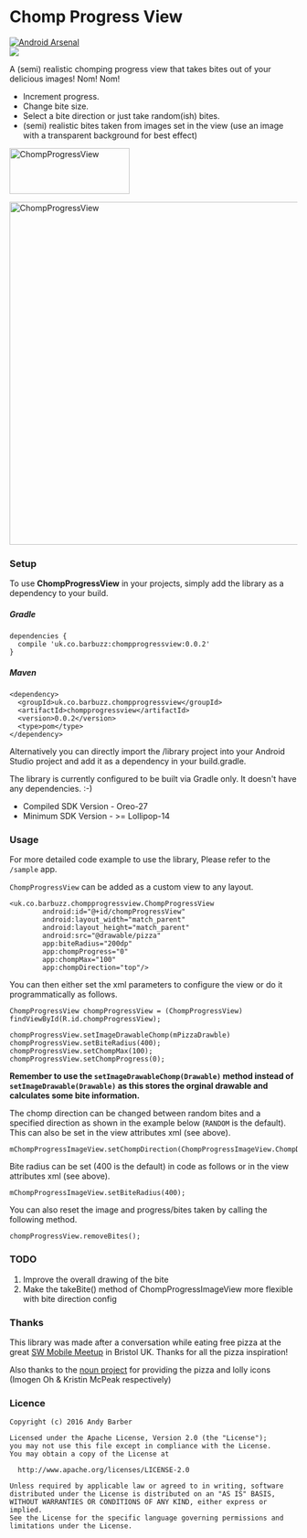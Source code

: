 # Chomp Progress View 

[![Android Arsenal](https://img.shields.io/badge/Android%20Arsenal-ChompProgressView-green.svg?style=true)](https://android-arsenal.com/details/1/4249)
<br><a href="http://www.methodscount.com/?lib=uk.co.barbuzz%3Achompprogressview%3A0.0.2"><img src="https://img.shields.io/badge/Methods and size-81 | 10 KB-e91e63.svg"/></a>

A (semi) realistic chomping progress view that takes bites out of your delicious images! Nom! Nom!

* Increment progress.
* Change bite size.
* Select a bite direction or just take random(ish) bites.  
* (semi) realistic bites taken from images set in the view (use an image with a transparent background for best effect)

<p>
<a href="https://play.google.com/store/apps/details?id=uk.co.barbuzz.chompprogressview.sample"><img src="https://github.com/andyb129/ChompProgressView/blob/master/screenshots%2Fgoogle_play_badge.png" height="80" width="210" alt="ChompProgressView"/></a>
</p>
<p>
<img src="https://github.com/andyb129/ChompProgressView/blob/master/screenshots%2Fchomp_progress_anim.gif" height="600" alt="ChompProgressView"/>
</p>
  
<!--![optional caption text](screenshots/chomp_progress_anim.gif)-->

### Setup
To use **ChompProgressView** in your projects, simply add the library as a dependency to your build.

##### Gradle
```
dependencies {
  compile 'uk.co.barbuzz:chompprogressview:0.0.2'
}
```

##### Maven
```
<dependency>
  <groupId>uk.co.barbuzz.chompprogressview</groupId>
  <artifactId>chompprogressview</artifactId>
  <version>0.0.2</version>
  <type>pom</type>
</dependency>
```

Alternatively you can directly import the /library project into your Android Studio project and add it as a dependency in your build.gradle.

The library is currently configured to be built via Gradle only. It doesn't have any dependencies. :-)

* Compiled SDK Version      - Oreo-27
* Minimum SDK Version       - >= Lollipop-14

### Usage
For more detailed code example to use the library, Please refer to the `/sample` app.

`ChompProgressView` can be added as a custom view to any layout.

```
<uk.co.barbuzz.chompprogressview.ChompProgressView
        android:id="@+id/chompProgressView"
        android:layout_width="match_parent"
        android:layout_height="match_parent"
        android:src="@drawable/pizza"
        app:biteRadius="200dp"
        app:chompProgress="0"
        app:chompMax="100"
        app:chompDirection="top"/>
```

You can then either set the xml parameters to configure the view or do it programmatically as follows.
```
ChompProgressView chompProgressView = (ChompProgressView) findViewById(R.id.chompProgressView);

chompProgressView.setImageDrawableChomp(mPizzaDrawble)
chompProgressView.setBiteRadius(400);
chompProgressView.setChompMax(100);
chompProgressView.setChompProgress(0);
```
**Remember to use the ```setImageDrawableChomp(Drawable)``` method instead of ```setImageDrawable(Drawable)``` as this stores the orginal drawable and calculates some bite information.**

The chomp direction can be changed between random bites and a specified direction as shown in the example below (```RANDOM``` is the default). This can also be set in the view attributes xml (see above).
```
mChompProgressImageView.setChompDirection(ChompProgressImageView.ChompDirection.TOP);
```

Bite radius can be set (400 is the default) in code as follows or in the view attributes xml (see above).
```
mChompProgressImageView.setBiteRadius(400);
```

You can also reset the image and progress/bites taken by calling the following method.
```
chompProgressView.removeBites();
```

### TODO
1. Improve the overall drawing of the bite
2. Make the takeBite() method of ChompProgressImageView more flexible with bite direction config

### Thanks

This library was made after a conversation while eating free pizza at the great <a href="https://www.meetup.com/swmobile/">SW Mobile Meetup</a> in Bristol UK.  Thanks for all the pizza inspiration! 

Also thanks to the <a href="https://thenounproject.com">noun project</a> for providing the pizza and lolly icons (Imogen Oh & Kristin McPeak respectively)

### Licence
```
Copyright (c) 2016 Andy Barber

Licensed under the Apache License, Version 2.0 (the "License");
you may not use this file except in compliance with the License.
You may obtain a copy of the License at

  http://www.apache.org/licenses/LICENSE-2.0

Unless required by applicable law or agreed to in writing, software
distributed under the License is distributed on an "AS IS" BASIS,
WITHOUT WARRANTIES OR CONDITIONS OF ANY KIND, either express or implied.
See the License for the specific language governing permissions and
limitations under the License.
```
